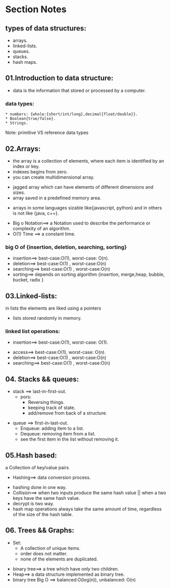 # Section Notes

## types of data structures:

- arrays.
- linked-lists.
- queues.
- stacks.
- hash maps.

## 01.Introduction to data structure:

- data is the information that stored or processed by a computer.

### data types:

    * numbers: {whole:{short/int/long},decimal{float/double}}.
    * Boolean{true/false}.
    * Strings.

Note: primitive VS reference data types

## 02.Arrays:

- the array is a collection of elements, where each item is identified by an index or key.
- indexes begins from zero.
- you can create multidimensional array.

* jagged array which can have elements of different dimensions and sizes.
* array saved in a predefined memory area.

- arrays in some languages sizable like{javascript, python} and in others is not like {java, c++}.

* Big o Notation==> a Notation used to describe the performance or complexity of an algorithm.
* O(1) Time ==> a constant time.

### big O of {insertion, deletion, searching, sorting}

- insertion==> best-case:O(1), worst-case: O(n).
- deletion==> best-case:O(1) , worst-case:O(n)
- searching==> best-case:O(1) , worst-case:O(n)
- sorting==> depends on sorting algorithm {insertion, merge,heap, bubble, bucket, radix }

## 03.Linked-lists:

in lists the elements are liked using a pointers

- lists stored randomly in memory.

### linked list operations:

- insertion==> best-case:O(1), worst-case: O(1).

* access==> best-case:O(1), worst-case: O(n).
* deletion==> best-case:O(1) , worst-case:O(n)
* searching==> best-case:O(1) , worst-case:O(n)

## 04. Stacks && queues:

- stack ==> last-in-first-out.
  - pors:
    - Reversing things.
    - keeping track of state.
    - add/remove from back of a structure.

* queue ==> first-in-last-out.
  - Enqueue: adding item to a list.
  - Dequeue: removing item from a list.
  * see the first item in the list without removing it.

## 05.Hash based:

a Collection of key/value pairs

- Hashing==> data conversion process.

* hashing done in one way.
* Collision==> when two inputs produce the same hash value || when a two keys have the same hash value.
* decrypt is two way.
* hash map operations always take the same amount of time, regardless of the size of the hash table.

## 06. Trees && Graphs:

- Set:
  - A collection of unique items.
  - order does not matter.
  - none of the elements are duplicated.

* binary tree==> a tree which have only two children.
* Heap==> a data structure implemented as binary tree.
* binary tree Big O ==> balanced:O(log(n)), unbalanced: O(n)

